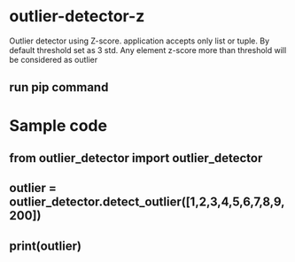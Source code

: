 # outlier-detector-z
Outlier detector using Z-score. application accepts only list or tuple. 
By default threshold set as 3 std. Any element z-score more than threshold will be considered as outlier

## run pip command 

# Sample code

## from outlier_detector import outlier_detector
## outlier = outlier_detector.detect_outlier([1,2,3,4,5,6,7,8,9,200]) 
## print(outlier)
